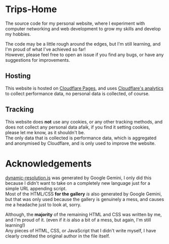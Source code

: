 # Trips-Home
The source code for my personal website, where I experiment with computer networking and web development to grow my skills and develop my hobbies.

The code may be a little rough around the edges, but I'm still learning, and I'm proud of what I've achieved so far!<br>
However, please feel free to open an issue if you find any bugs, or have any suggestions for improvements.

## Hosting
This website is hosted on [Cloudflare Pages](https://pages.cloudflare.com/), and uses [Cloudflare's analytics](https://www.cloudflare.com/web-analytics/) to collect performance data, no personal data is collected, of course.

## Tracking
This website does **not** use any cookies, or any other tracking methods, and does not collect any personal data afaik, if you find it setting cookies, please let me know, as it shouldn't be.<br>
The only data that is collected is performance data, which is aggregated and anonymised by Cloudflare, and is only used to improve the website.

# Acknowledgements

[dynamic-resolution.js](dynamic-resolution.js) was generated by Google Gemini, I only did this because I didn't want to take on a completely new language just for a simple URL appending script.<br>
Most of the HTML/CSS **for the gallery** *is* also generated by Google Gemini, but that was only used because the gallery is genuinely a mess, and causes me a headache just to look at, sorry.

Although, the **majority** of the remaining HTML and CSS was written by me, and I'm proud of it. (even if it *is* also a bit of a mess, but again, I'm still learning!)<br>
Any pieces of HTML, CSS, or JavaScript that I didn't write myself, I have clearly credited the original author in the file itself.